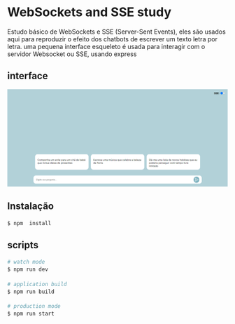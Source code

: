 # WebSockets and SSE study

Estudo básico de WebSockets e SSE (Server-Sent Events), eles são usados aqui para reproduzir o efeito dos chatbots de escrever um texto letra por letra. uma pequena interface esqueleto é usada para interagir com o servidor Websocket ou SSE, usando express

## interface
<img src="assets/screenshot.png" />
  
    
## Instalação
```bash
$ npm  install
```

## scripts
```bash
# watch mode
$ npm run dev

# application build
$ npm run build

# production mode
$ npm run start
```
